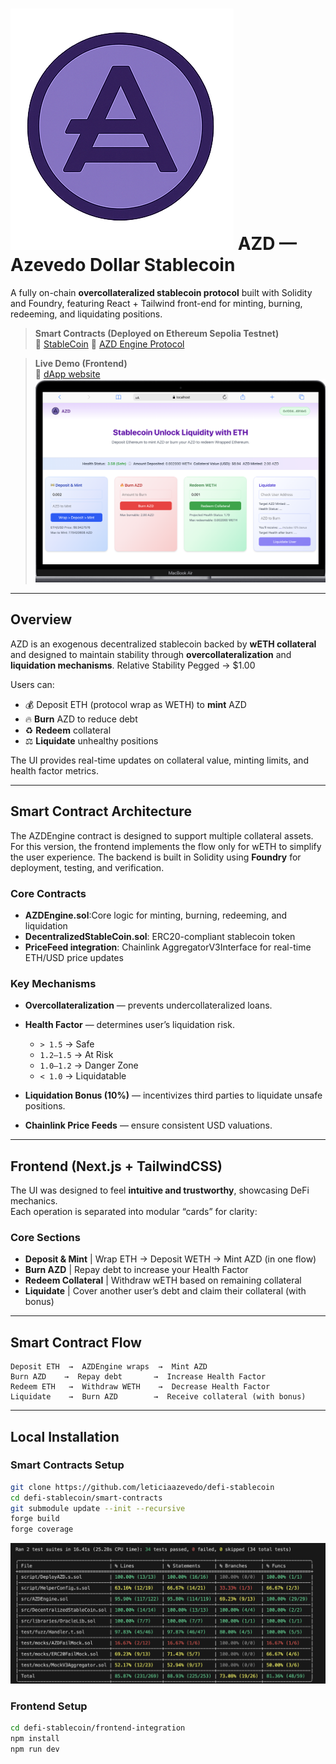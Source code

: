# ![Logo](frontend-integration/public/logo.png) AZD — Azevedo Dollar Stablecoin

A fully on-chain **overcollateralized stablecoin protocol** built with Solidity and Foundry, featuring React + Tailwind front-end for minting, burning, redeeming, and liquidating positions.

> **Smart Contracts (Deployed on Ethereum Sepolia Testnet)**  
> 📝 [StableCoin](https://sepolia.etherscan.io/token/0x8cA1a0E543b8C02B29e5e9C3f7EC18EEb82b157f)
> 📝 [AZD Engine Protocol](https://sepolia.etherscan.io/address/0xF525ff53e1a384eBFe58b5F4E11FD82721DD25A4)


> **Live Demo (Frontend)**  
> 🔗 [dApp website](https://defi-stablecoin-three.vercel.app/)  
![UI](frontend-integration/public/ui.png)

---

## Overview

AZD is an exogenous decentralized stablecoin backed by **wETH collateral** and designed to maintain stability through **overcollateralization** and **liquidation mechanisms**. Relative Stability Pegged -> $1.00

Users can:

- 💰 Deposit ETH (protocol wrap as WETH) to **mint** AZD  
- 🔥 **Burn** AZD to reduce debt  
- ♻️ **Redeem** collateral  
- ⚖️ **Liquidate** unhealthy positions  

The UI provides real-time updates on collateral value, minting limits, and health factor metrics.

---

## Smart Contract Architecture

The AZDEngine contract is designed to support multiple collateral assets. For this version, the frontend implements the flow only for wETH to simplify the user experience. The backend is built in Solidity using **Foundry** for deployment, testing, and verification.

### Core Contracts

- **AZDEngine.sol**:Core logic for minting, burning, redeeming, and liquidation
- **DecentralizedStableCoin.sol**: ERC20-compliant stablecoin token
- **PriceFeed integration**: Chainlink AggregatorV3Interface for real-time ETH/USD price updates

### Key Mechanisms

- **Overcollateralization** — prevents undercollateralized loans.  
- **Health Factor** — determines user’s liquidation risk.  
  - `> 1.5` → Safe  
  - `1.2–1.5` → At Risk  
  - `1.0–1.2` → Danger Zone  
  - `< 1.0` → Liquidatable  

- **Liquidation Bonus (10%)** — incentivizes third parties to liquidate unsafe positions.  
- **Chainlink Price Feeds** — ensure consistent USD valuations.

---

## Frontend (Next.js + TailwindCSS)

The UI was designed to feel **intuitive and trustworthy**, showcasing DeFi mechanics.  
Each operation is separated into modular “cards” for clarity:

### Core Sections

- **Deposit & Mint** | Wrap ETH → Deposit WETH → Mint AZD (in one flow)
- **Burn AZD** | Repay debt to increase your Health Factor 
- **Redeem Collateral** | Withdraw wETH based on remaining collateral 
- **Liquidate** | Cover another user’s debt and claim their collateral (with bonus)

---

## Smart Contract Flow

```text
Deposit ETH  →  AZDEngine wraps  →  Mint AZD
Burn AZD    →  Repay debt       →  Increase Health Factor
Redeem ETH   →  Withdraw WETH    →  Decrease Health Factor
Liquidate    →  Burn AZD        →  Receive collateral (with bonus)
```

---

## Local Installation

### Smart Contracts Setup

```bash
git clone https://github.com/leticiaazevedo/defi-stablecoin
cd defi-stablecoin/smart-contracts
git submodule update --init --recursive
forge build
forge coverage
```

![Tests coverage](/frontend-integration/public/testcoverage.png)

### Frontend Setup

```bash
cd defi-stablecoin/frontend-integration
npm install
npm run dev
```

